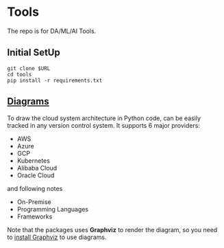 # Tools
The repo is for DA/ML/AI Tools.

## Initial SetUp
```
git clone $URL
cd tools
pip install -r requirements.txt
```

## [Diagrams](https://diagrams.mingrammer.com/)
To draw the cloud system architecture in Python code, can be easily tracked in any version control system.
It supports 6 major providers:
+ AWS
+ Azure
+ GCP
+ Kubernetes
+ Alibaba Cloud
+ Oracle Cloud

and following notes
+ On-Premise
+ Programming Languages
+ Frameworks

Note that the packages uses **Graphviz** to render the diagram, so you need to 
[install Graphviz](https://graphviz.gitlab.io/download/) to use diagrams.
